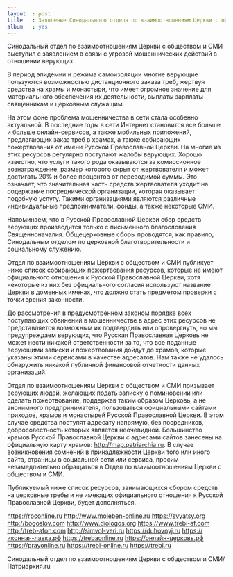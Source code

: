 ```yaml
---
layout  : post
title   : Заявление Синодального отдела по взаимоотношениям Церкви с обществом и СМИ в связи с угрозой мошеннических действий в отношении верующих
album   : yes
---
```

Синодальный отдел по взаимоотношениям Церкви с обществом и СМИ выступил с заявлением в связи с угрозой мошеннических действий в отношении верующих.

В период эпидемии и режима самоизоляции многие верующие пользуются возможностью дистанционного заказа треб, жертвуя средства на храмы и монастыри, что имеет огромное значение для материального обеспечения их деятельности, выплаты зарплаты священникам и церковным служащим.

На этом фоне проблема мошенничества в сети стала особенно актуальной. В последние годы в сети Интернет становится все больше и больше онлайн-сервисов, а также мобильных приложений, предлагающих заказ треб в храмах, а также собирающих пожертвования от имени Русской Православной Церкви. На многие из этих ресурсов регулярно поступают жалобы верующих. Хорошо известно, что услуги такого рода оказываются за комиссионное вознаграждение, размер которого скрыт от жертвователя и может достигать 20% и более процентов от переводимой суммы. Это означает, что значительная часть средств жертвователя уходит на содержание посреднической организации, которая оказывает подобную услугу. Такими организациями являются различные индивидуальные предприниматели, фонды, а также некоторые СМИ.

Напоминаем, что в Русской Православной Церкви сбор средств верующих производится только с письменного благословения Священноначалия. Общецерковные сборы проводятся, как правило, Синодальным отделом по церковной благотворительности и социальному служению.

Отдел по взаимоотношениям Церкви с обществом и СМИ публикует ниже список собирающих пожертвования ресурсов, которые не имеют официального отношения к Русской Православной Церкви, хотя некоторые из них без официального согласия используют название Церкви в доменных именах, что должно стать предметом проверки с точки зрения законности.

До рассмотрения в предусмотренном законом порядке всех поступающих обвинений в мошенничестве в адрес этих ресурсов не представляется возможным их подтвердить или опровергнуть, но мы предупреждаем верующих, что Русская Православная Церковь не может нести никакой ответственности за то, что все поданные верующими записки и пожертвования дойдут до храмов, которые указаны этими сервисами в качестве адресатов. Нам также не удалось обнаружить никакой публичной финансовой отчетности данных организаций.

Отдел по взаимоотношениям Церкви с обществом и СМИ призывает верующих людей, желающих подать записку о поминовении или сделать пожертвование, поддержав таким образом Церковь, а не анонимного предпринимателя, пользоваться официальными сайтами приходов, храмов и монастырей Русской Православной Церкви. В этом случае средства поступят адресату напрямую, без посредников, добросовестность которых является неочевидной. Большинство храмов Русской Православной Церкви с адресами сайтов занесены на официальную карту храмов: http://map.patriarchia.ru. В случае возникновения сомнений в принадлежности Церкви того или иного сайта, страницы в социальной сети или сервиса, просим незамедлительно обращаться в Отдел по взаимоотношениям Церкви с обществом и СМИ.

Публикуемый ниже список ресурсов, занимающихся сбором средств на церковные требы и не имеющих официального отношения к Русской Православной Церкви, будет дополняться.

https://rpconline.ru
http://www.moleben-online.ru
https://svyatsy.org
http://bogoslov.com
http://www.diologos.org
https://www.trebi-af.com
http://treb-afon.com
http://simvol-veri.ru
https://duhovnyj.ru
https://иконная-лавка.рф
https://trebaonline.ru
https://онлайн-церковь.рф
https://prayonline.ru
https://trebi-online.ru
https://trebi.ru

Синодальный отдел по взаимоотношениям Церкви с обществом и СМИ/Патриархия.ru
